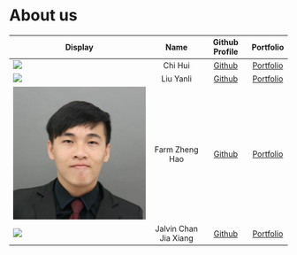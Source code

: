 # About us

Display | Name | Github Profile | Portfolio 
--------|:----:|:--------------:|:---------:
![](https://via.placeholder.com/100.png?text=Photo) | Chi Hui | [Github](https://github.com/chihui8199) | [Portfolio](/docs/team/chihui8199.md)
![](https://via.placeholder.com/100.png?text=Photo) | Liu Yanli | [Github](https://github.com/yanli1215) | [Portfolio](/docs/team/yanli1215.md)
![](/docs/team/profile%20photos/farm-photo.png) | Farm Zheng Hao | [Github](https://github.com/FarmZH98) | [Portfolio](/docs/team/farmzh98.md)
![](https://via.placeholder.com/100.png?text=Photo) | Jalvin Chan Jia Xiang | [Github](https://github.com/jalvinchan) | [Portfolio](/docs/team/jalvinchan.md)
